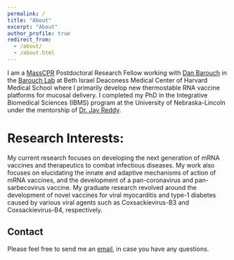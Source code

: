```yaml
---
permalink: /
title: "About"
excerpt: "About"
author_profile: true
redirect_from: 
  - /about/
  - /about.html
---
```


I am a [MassCPR](https://masscpr.hms.harvard.edu/) Postdoctoral Research Fellow working with [Dan Barouch](https://en.wikipedia.org/wiki/Dan_Barouch) in the [Barouch Lab](https://cvvr.hms.harvard.edu/lab/barouch-laboratory/) at Beth Israel Deaconess Medical Center of Harvard Medical School where I primarily develop new thermostable RNA vaccine platforms for mucosal delivery. I completed my PhD in the Integrative Biomedical Sciences (IBMS) program at the University of Nebraska-Lincoln under the mentorship of [Dr. Jay Reddy](https://jayreddy.unl.edu/research). 

Research Interests:
======
My current research focuses on developing the next generation of mRNA vaccines and therapeutics to combat infectious diseases. My work also focuses on elucidating the innate and adaptive mechanisms of action of mRNA vaccines, and the development of a pan-coronavirus and pan-sarbecovirus vaccine. My graduate research revolved around the development of novel vaccines for viral myocarditis and type-1 diabetes caused by various viral agents such as Coxsackievirus-B3 and Coxsackievirus-B4, respectively. 

Contact
-------
Please feel free to send me an [email](mailto:nlasrado@bidmc.harvard.edu), in case you have any questions.
